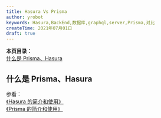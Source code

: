 ```yaml
---
title: Hasura Vs Prisma
author: yrobot
keywords: Hasura,BackEnd,数据库,graphql,server,Prisma,对比
createTime: 2021年07月01日
draft: true
---
```


**本页目录：**  
[什么是 Prisma、Hasura](#what)

<a id='what'></a>

## 什么是 Prisma、Hasura

参看：  
[《Hasura 的简介和使用》](./Hasura的简介和使用)  
[《Prisma 的简介和使用》](./Hasura的简介和使用)
